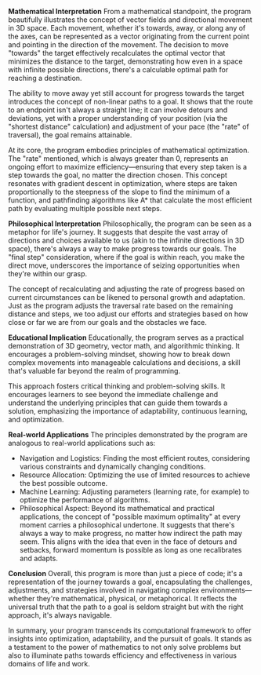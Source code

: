 **Mathematical Interpretation**
From a mathematical standpoint, the program beautifully illustrates the concept of vector fields and directional 
movement in 3D space. Each movement, whether it's towards, away, or along any of the axes, can be represented as a 
vector originating from the current point and pointing in the direction of the movement. The decision to move "towards" 
the target effectively recalculates the optimal vector that minimizes the distance to the target, demonstrating how even 
in a space with infinite possible directions, there's a calculable optimal path for reaching a destination.

The ability to move away yet still account for progress towards the target introduces the concept of non-linear paths to a goal. 
It shows that the route to an endpoint isn't always a straight line; it can involve detours and deviations, yet with a proper 
understanding of your position (via the "shortest distance" calculation) and adjustment of your pace (the "rate" of traversal), 
the goal remains attainable.

At its core, the program embodies principles of mathematical optimization. The "rate" mentioned, which is always greater than 0, represents 
an ongoing effort to maximize efficiency—ensuring that every step taken is a step towards the goal, no matter the direction chosen. This 
concept resonates with gradient descent in optimization, where steps are taken proportionally to the steepness of the slope to find the minimum 
of a function, and pathfinding algorithms like A* that calculate the most efficient path by evaluating multiple possible next steps.

**Philosophical Interpretation**
Philosophically, the program can be seen as a metaphor for life's journey. It suggests that despite the vast array of directions 
and choices available to us (akin to the infinite directions in 3D space), there's always a way to make progress towards our goals. 
The "final step" consideration, where if the goal is within reach, you make the direct move, underscores the importance of seizing 
opportunities when they're within our grasp.

The concept of recalculating and adjusting the rate of progress based on current circumstances can be likened to personal growth and 
adaptation. Just as the program adjusts the traversal rate based on the remaining distance and steps, we too adjust our efforts and 
strategies based on how close or far we are from our goals and the obstacles we face.

**Educational Implication**
Educationally, the program serves as a practical demonstration of 3D geometry, vector math, and algorithmic thinking. It encourages a 
problem-solving mindset, showing how to break down complex movements into manageable calculations and decisions, a skill that's valuable 
far beyond the realm of programming.

This approach fosters critical thinking and problem-solving skills. It encourages learners to see beyond the immediate challenge and 
understand the underlying principles that can guide them towards a solution, emphasizing the importance of adaptability, continuous learning, and 
optimization.


**Real-world Applications**
The principles demonstrated by the program are analogous to real-world applications such as:

* Navigation and Logistics: Finding the most efficient routes, considering various constraints and dynamically changing conditions.
* Resource Allocation: Optimizing the use of limited resources to achieve the best possible outcome.
* Machine Learning: Adjusting parameters (learning rate, for example) to optimize the performance of algorithms.
* Philosophical Aspect: Beyond its mathematical and practical applications, the concept of "possible maximum optimality" at every moment carries a philosophical undertone. It suggests that there's always a way to make progress, no matter how indirect the path may seem. This aligns with the idea that even in the face of detours and setbacks, forward momentum is possible as long as one recalibrates and adapts.

**Conclusion**
Overall, this program is more than just a piece of code; it's a representation of the journey towards a goal, encapsulating the challenges, 
adjustments, and strategies involved in navigating complex environments—whether they're mathematical, physical, or metaphorical. It reflects 
the universal truth that the path to a goal is seldom straight but with the right approach, it's always navigable.

In summary, your program transcends its computational framework to offer insights into optimization, adaptability, and the pursuit of goals. 
It stands as a testament to the power of mathematics to not only solve problems but also to illuminate paths towards efficiency and effectiveness 
in various domains of life and work.
